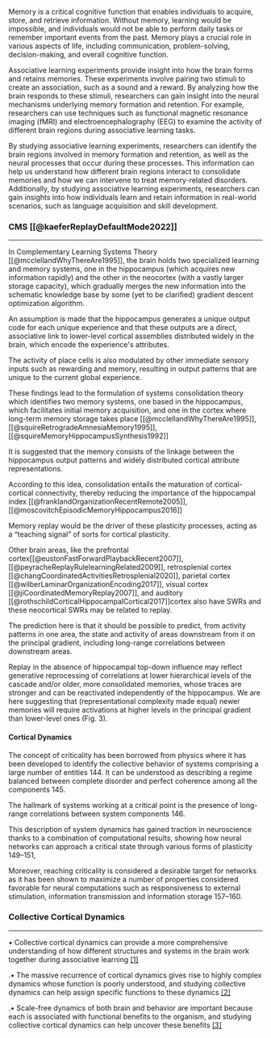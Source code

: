 Memory is a critical cognitive function that enables individuals to acquire, store, and retrieve information. Without memory, learning would be impossible, and individuals would not be able to perform daily tasks or remember important events from the past. Memory plays a crucial role in various aspects of life, including communication, problem-solving, decision-making, and overall cognitive function.

Associative learning experiments provide insight into how the brain forms and retains memories. These experiments involve pairing two stimuli to create an association, such as a sound and a reward. By analyzing how the brain responds to these stimuli, researchers can gain insight into the neural mechanisms underlying memory formation and retention. For example, researchers can use techniques such as functional magnetic resonance imaging (fMRI) and electroencephalography (EEG) to examine the activity of different brain regions during associative learning tasks.

By studying associative learning experiments, researchers can identify the brain regions involved in memory formation and retention, as well as the neural processes that occur during these processes. This information can help us understand how different brain regions interact to consolidate memories and how we can intervene to treat memory-related disorders. Additionally, by studying associative learning experiments, researchers can gain insights into how individuals learn and retain information in real-world scenarios, such as language acquisition and skill development.










### CMS [[@kaeferReplayDefaultMode2022]]
---
In Complementary Learning Systems Theory [[@mcclellandWhyThereAre1995]], the brain holds two specialized learning and memory systems, one in the hippocampus (which acquires new information rapidly) and the other in the neocortex (with a vastly larger storage capacity), which gradually merges the new information into the schematic knowledge base by some (yet to be clarified) gradient descent optimization algorithm.

An assumption is made that the hippocampus generates a unique output code for each unique experience and that these outputs are a direct, associative link to lower-level cortical assemblies distributed widely in the brain, which encode the experience's attributes.

The activity of place cells is also modulated by other immediate sensory inputs such as rewarding and memory, resulting in output patterns that are unique to the current global experience.

These findings lead to the formulation of systems consolidation theory which identifies two memory systems, one based in the hippocampus, which facilitates initial memory acquisition, and one in the cortex where long-term memory storage takes place [[@mcclellandWhyThereAre1995]],[[@squireRetrogradeAmnesiaMemory1995]], [[@squireMemoryHippocampusSynthesis1992]]

It is suggested that the memory consists of the linkage between the hippocampus output patterns and widely distributed cortical attribute representations.

According to this idea, consolidation entails the maturation of cortical-cortical connectivity, thereby reducing the importance of the hippocampal index [[@franklandOrganizationRecentRemote2005]],[[@moscovitchEpisodicMemoryHippocampus2016]]

Memory replay would be the driver of these plasticity processes, acting as a “teaching signal” of sorts for cortical plasticity.

Other brain areas, like the prefrontal cortex[[@eustonFastForwardPlaybackRecent2007]], [[@peyracheReplayRulelearningRelated2009]], retrosplenial cortex [[@changCoordinatedActivitiesRetrosplenial2020]], parietal cortex [[@wilberLaminarOrganizationEncoding2017]], visual cortex [[@jiCoordinatedMemoryReplay2007]], and auditory [[@rothschildCorticalHippocampalCortical2017]]cortex also have SWRs and these neocortical SWRs may be related to replay.

The prediction here is that it should be possible to predict, from activity patterns in one area, the state and activity of areas downstream from it on the principal gradient, including long-range correlations between downstream areas.

Replay in the absence of hippocampal top-down influence may reflect generative reprocessing of correlations at lower hierarchical levels of the cascade and/or older, more consolidated memories, whose traces are stronger and can be reactivated independently of the hippocampus. We are here suggesting that (representational complexity made equal) newer memories will require activations at higher levels in the principal gradient than lower-level ones (Fig. 3).

#### Cortical Dynamics
The concept of criticality has been borrowed from physics where it has been developed to identify the collective behavior of systems comprising a large number of entities 144. It can be understood as describing a regime balanced between complete disorder and perfect coherence among all the components 145. 

The hallmark of systems working at a critical point is the presence of long-range correlations between system components 146.

This description of system dynamics has gained traction in neuroscience thanks to a combination of computational results, showing how neural networks can approach a critical state through various forms of plasticity 149–151,

Moreover, reaching criticality is considered a desirable target for networks as it has been shown to maximize a number of properties considered favorable for neural computations such as responsiveness to external stimulation, information transmission and information storage 157–160.


### Collective Cortical Dynamics
---
• Collective cortical dynamics can provide a more comprehensive understanding of how different structures and systems in the brain work together during associative learning
[[1]](https://www.ncbi.nlm.nih.gov/pmc/articles/PMC1389784/)

.• The massive recurrence of cortical dynamics gives rise to highly complex dynamics whose function is poorly understood, and studying collective dynamics can help assign specific functions to these dynamics
[[2]](https://www.pnas.org/doi/10.1073/pnas.2101043118)

.• Scale-free dynamics of both brain and behavior are important because each is associated with functional benefits to the organism, and studying collective cortical dynamics can help uncover these benefits
[[3]](https://elifesciences.org/articles/79950)